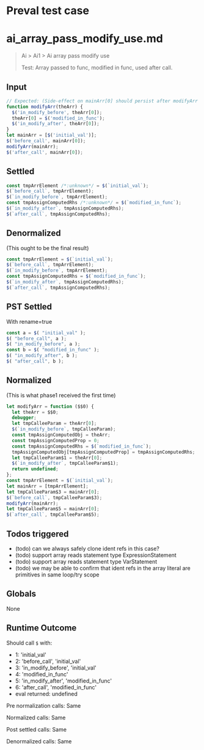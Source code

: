# Preval test case

# ai_array_pass_modify_use.md

> Ai > Ai1 > Ai array pass modify use
>
> Test: Array passed to func, modified in func, used after call.

## Input

`````js filename=intro
// Expected: (Side-effect on mainArr[0] should persist after modifyArr call)
function modifyArr(theArr) {
  $('in_modify_before', theArr[0]);
  theArr[0] = $('modified_in_func');
  $('in_modify_after', theArr[0]);
}
let mainArr = [$('initial_val')];
$('before_call', mainArr[0]);
modifyArr(mainArr);
$('after_call', mainArr[0]);
`````


## Settled


`````js filename=intro
const tmpArrElement /*:unknown*/ = $(`initial_val`);
$(`before_call`, tmpArrElement);
$(`in_modify_before`, tmpArrElement);
const tmpAssignComputedRhs /*:unknown*/ = $(`modified_in_func`);
$(`in_modify_after`, tmpAssignComputedRhs);
$(`after_call`, tmpAssignComputedRhs);
`````


## Denormalized
(This ought to be the final result)

`````js filename=intro
const tmpArrElement = $(`initial_val`);
$(`before_call`, tmpArrElement);
$(`in_modify_before`, tmpArrElement);
const tmpAssignComputedRhs = $(`modified_in_func`);
$(`in_modify_after`, tmpAssignComputedRhs);
$(`after_call`, tmpAssignComputedRhs);
`````


## PST Settled
With rename=true

`````js filename=intro
const a = $( "initial_val" );
$( "before_call", a );
$( "in_modify_before", a );
const b = $( "modified_in_func" );
$( "in_modify_after", b );
$( "after_call", b );
`````


## Normalized
(This is what phase1 received the first time)

`````js filename=intro
let modifyArr = function ($$0) {
  let theArr = $$0;
  debugger;
  let tmpCalleeParam = theArr[0];
  $(`in_modify_before`, tmpCalleeParam);
  const tmpAssignComputedObj = theArr;
  const tmpAssignComputedProp = 0;
  const tmpAssignComputedRhs = $(`modified_in_func`);
  tmpAssignComputedObj[tmpAssignComputedProp] = tmpAssignComputedRhs;
  let tmpCalleeParam$1 = theArr[0];
  $(`in_modify_after`, tmpCalleeParam$1);
  return undefined;
};
const tmpArrElement = $(`initial_val`);
let mainArr = [tmpArrElement];
let tmpCalleeParam$3 = mainArr[0];
$(`before_call`, tmpCalleeParam$3);
modifyArr(mainArr);
let tmpCalleeParam$5 = mainArr[0];
$(`after_call`, tmpCalleeParam$5);
`````


## Todos triggered


- (todo) can we always safely clone ident refs in this case?
- (todo) support array reads statement type ExpressionStatement
- (todo) support array reads statement type VarStatement
- (todo) we may be able to confirm that ident refs in the array literal are primitives in same loop/try scope


## Globals


None


## Runtime Outcome


Should call `$` with:
 - 1: 'initial_val'
 - 2: 'before_call', 'initial_val'
 - 3: 'in_modify_before', 'initial_val'
 - 4: 'modified_in_func'
 - 5: 'in_modify_after', 'modified_in_func'
 - 6: 'after_call', 'modified_in_func'
 - eval returned: undefined

Pre normalization calls: Same

Normalized calls: Same

Post settled calls: Same

Denormalized calls: Same
